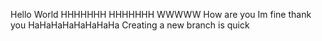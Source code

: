 Hello
World
HHHHHHH
HHHHHHH
WWWWW
How are you
Im fine thank you
HaHaHaHaHaHaHaHa
Creating a new branch is quick